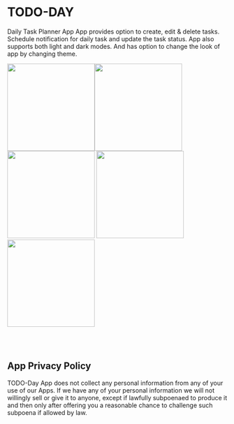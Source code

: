 # TODO-DAY

Daily Task Planner App 
App provides option to create, edit & delete tasks. Schedule notification for daily task and update the task status. 
App also supports both light and dark modes. And has option to change the look of app by changing theme. 

<img src = "https://github.com/ShruthiDA/tododay/assets/14080437/dd0b52c7-a9f9-4c32-9c90-b6606bc6604f" width ="200" /><img src = "https://github.com/ShruthiDA/tododay/assets/14080437/fbb9234f-e3b1-4c4f-bee7-a9b2fc6114c9" width ="200" />
<img src = "https://github.com/ShruthiDA/tododay/assets/14080437/65123355-7c4e-4f84-901d-aff2ff4f3d5d" width ="200" />
<img src = "https://github.com/ShruthiDA/tododay/assets/14080437/2829c983-4384-499a-8bfd-bf58bf7c220d" width ="200" />
<img src = "https://github.com/ShruthiDA/tododay/assets/14080437/3ce77db8-9daa-47ef-b1ad-5d6e9c4ad406" width ="200" />


<br/>
<br/>

## App Privacy Policy

TODO-Day App does not collect any personal information from any of your use of our Apps. If we have any of your personal information we will not willingly sell or give it to anyone, except if lawfully subpoenaed to produce it and then only after offering you a reasonable chance to challenge such subpoena if allowed by law.

